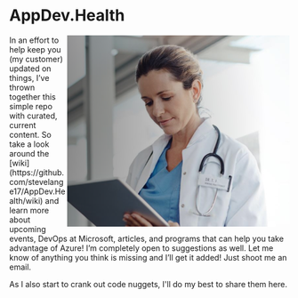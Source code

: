 # AppDev.Health
<img src="https://github.com/stevelange17/AppDev.Health/blob/master/Images/main1.png" align="right" />
In an effort to help keep you (my customer) updated on things, I’ve thrown together this simple repo with curated, current content. So take a look around the [wiki](https://github.com/stevelange17/AppDev.Health/wiki) and learn more about upcoming events, DevOps at Microsoft, articles, and programs that can help you take advantage of Azure!  I’m completely open to suggestions as well. Let me know of anything you think is missing and I’ll get it added! Just shoot me an email.

As I also start to crank out code nuggets, I'll do my best to share them here.
